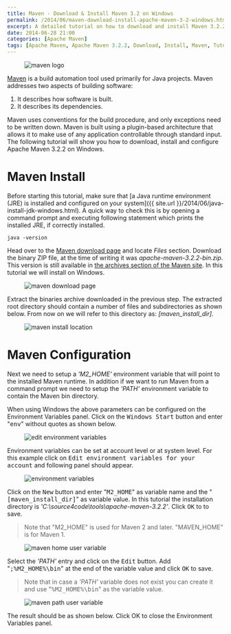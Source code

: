 ```yaml
---
title: Maven - Download & Install Maven 3.2 on Windows
permalink: /2014/06/maven-download-install-apache-maven-3-2-windows.html
excerpt: A detailed tutorial on how to download and install Maven 3.2.2 on Windows.
date: 2014-06-28 21:00
categories: [Apache Maven]
tags: [Apache Maven, Apache Maven 3.2.2, Download, Install, Maven, Tutorial, Windows]
---
```


<figure>
    <img src="{{ site.url }}/assets/images/logos/maven-logo.png" alt="maven logo">
</figure>

[Maven](https://maven.apache.org/) is a build automation tool used primarily for Java projects. Maven addresses two aspects of building software:
1. It describes how software is built.
2. It describes its dependencies.

Maven uses conventions for the build procedure, and only exceptions need to be written down. Maven is built using a plugin-based architecture that allows it to make use of any application controllable through standard input. The following tutorial will show you how to download, install and configure Apache Maven 3.2.2 on Windows.

# Maven Install

Before starting this tutorial, make sure that [a Java runtime environment (JRE) is installed and configured on your system]({{ site.url }}/2014/06/java-install-jdk-windows.html). A quick way to check this is by opening a command prompt and executing following statement which prints the installed JRE, if correctly installed.

``` plaintext
java -version
```

Head over to the [Maven download page](https://maven.apache.org/download.cgi) and locate <var>Files</var> section. Download the binary ZIP file, at the time of writing it was <var>apache-maven-3.2.2-bin.zip</var>. This version is still available in [the archives section of the Maven site](https://archive.apache.org/dist/maven/maven-3/). In this tutorial we will install on Windows.

<figure>
    <img src="{{ site.url }}/assets/images/maven/maven-download-page.png" alt="maven download page">
</figure>

Extract the binaries archive downloaded in the previous step. The extracted root directory should contain a number of files and subdirectories as shown below. From now on we will refer to this directory as: <var>[maven_install_dir]</var>.

<figure>
    <img src="{{ site.url }}/assets/images/maven/maven-install-location.png" alt="maven install location">
</figure>

# Maven Configuration

Next we need to setup a <var>'M2_HOME'</var> environment variable that will point to the installed Maven runtime. In addition if we want to run Maven from a command prompt we need to setup the <var>'PATH'</var> environment variable to contain the Maven bin directory.

When using Windows the above parameters can be configured on the Environment Variables panel. Click on the <kbd>Windows Start</kbd> button and enter "<kbd>env</kbd>" without quotes as shown below.

<figure>
    <img src="{{ site.url }}/assets/images/maven/edit-environment-variables.png" alt="edit environment variables">
</figure>

Environment variables can be set at account level or at system level. For this example click on <kbd>Edit environment variables for your account</kbd> and following panel should appear.

<figure>
    <img src="{{ site.url }}/assets/images/maven/environment-variables.png" alt="environment variables">
</figure>

Click on the <kbd>New</kbd> button and enter "<kbd>M2_HOME</kbd>" as variable name and the "<kbd>[maven_install_dir]</kbd>" as variable value. In this tutorial the installation directory is <var>'C:\source4code\tools\apache-maven-3.2.2'</var>. Click <kbd>OK</kbd> to to save.

> Note that "M2_HOME" is used for Maven 2 and later. "MAVEN_HOME" is for Maven 1.

<figure>
    <img src="{{ site.url }}/assets/images/maven/maven-home-user-variable.png" alt="maven home user variable">
</figure>

Select the <var>'PATH'</var> entry and click on the <kbd>Edit</kbd> button. Add "<kbd>;%M2_HOME%\bin</kbd>" at the end of the variable value and click <kbd>OK</kbd> to save.

> Note that in case a <var>'PATH'</var> variable does not exist you can create it and use "<kbd>%M2_HOME%\bin</kbd>" as the variable value.

<figure>
    <img src="{{ site.url }}/assets/images/maven/maven-path-user-variable.png" alt="maven path user variable">
</figure>

The result should be as shown below. Click OK to close the Environment Variables panel.





